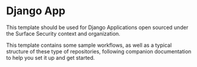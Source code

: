 # Django App

This template should be used for Django Applications open sourced under the Surface Security context and organization.

This template contains some sample workflows, as well as a typical structure of these type of repositories, following companion documentation to help you set it up and get started.
